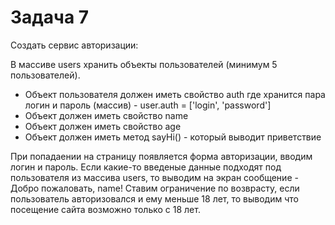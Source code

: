 # Задача 7

Создать сервис авторизации:

В массиве users хранить объекты пользователей (минимум 5 пользователей).
- Объект пользователя должен иметь свойство auth где хранится пара логин и пароль (массив) - user.auth = ['login', 'password']
- Объект должен иметь свойство name
- Объект должен иметь свойство age
- Объект должен иметь метод sayHi() - который выводит приветствие

При попадаении на страницу появляется форма авторизации, вводим логин и пароль.
Если какие-то введеные данные подходят под пользователя из массива users, то выводим на экран сообщение - Добро пожаловать, name!
Ставим ограничение по возврасту, если пользователь авторизовался и ему меньше 18 лет, то выводим что посещение сайта возможно только с 18 лет.
